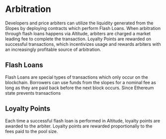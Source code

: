 # Arbitration

Developers and price arbiters can utilize the liquidity generated from the Slopes by deploying contracts which perform Flash Loans. When arbitration through flash loans happens via Altitude, arbiters are charged a market leading fee to complete the transaction. Loyalty Points are rewarded on successful transactions, which incentivizes usage and rewards arbiters with an increasingly profitable source of arbitration.

## Flash Loans

Flash Loans are special types of transactions which only occur on the blockchain. Borrowers can use funds from the slopes for a nominal fee as long as they are paid back before the next block occurs. Since Ethereum state prevents transactions 

## Loyalty Points

Each time a successful flash loan is performed in Altitude, loyalty points are awarded to the arbiter. Loyalty points are rewarded proportionally to the fees paid to the pool size. 

